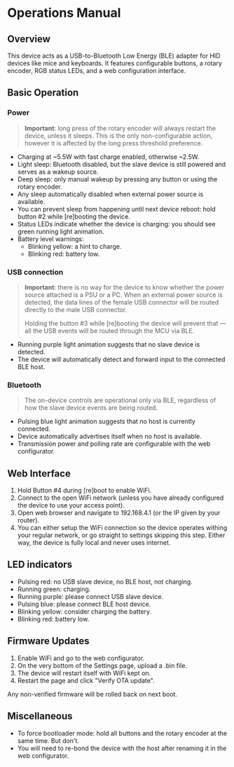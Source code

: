 # Operations Manual

## Overview
This device acts as a USB-to-Bluetooth Low Energy (BLE) adapter for HID devices like mice and keyboards. It features configurable buttons, a rotary encoder, RGB status LEDs, and a web configuration interface.

## Basic Operation

### Power
> **Important**: long press of the rotary encoder will always restart the device, unless it sleeps. This is the only non-configurable action, however it is affected by the long press threshold preference. 

- Charging at ~5.5W with fast charge enabled, otherwise ~2.5W.
- Light sleep: Bluetooth disabled, but the slave device is still powered and serves as a wakeup source.  
- Deep sleep: only manual wakeup by pressing any button or using the rotary encoder.
- Any sleep automatically disabled when external power source is available.
- You can prevent sleep from happening until next device reboot: hold button #2 while [re]booting the device. 
- Status LEDs indicate whether the device is charging: you should see green running light animation.
- Battery level warnings:
  - Blinking yellow: a hint to charge.
  - Blinking red: battery low.

### USB connection
> **Important**: there is no way for the device to know whether the power source attached is a PSU or a PC. 
> When an external power source is detected, the data lines of the female USB connector will be routed directly to the male USB connector. 
>
> Holding the button #3 while [re]booting the device will prevent that — all the USB events will be routed through the MCU via BLE.

- Running purple light animation suggests that no slave device is detected.
- The device will automatically detect and forward input to the connected BLE host.

### Bluetooth
>The on-device controls are operational only via BLE, regardless of how the slave device events are being routed. 

- Pulsing blue light animation suggests that no host is currently connected.
- Device automatically advertises itself when no host is available.
- Transmission power and polling rate are configurable with the web configurator.


## Web Interface
1. Hold Button #4 during [re]boot to enable WiFi.
2. Connect to the open WiFi network (unless you have already configured the device to use your access point).
3. Open web browser and navigate to 192.168.4.1 (or the IP given by your router).
4. You can either setup the WiFi connection so the device operates withing your regular network, or go straight to settings skipping this step. Either way, the device is fully local and never uses internet.

## LED indicators
- Pulsing red: no USB slave device, no BLE host, not charging.
- Running green: charging.
- Running purple: please connect USB slave device.
- Pulsing blue: please connect BLE host device.
- Blinking yellow: consider charging the battery.
- Blinking red: battery low.

## Firmware Updates
1. Enable WiFi and go to the web configurator.
2. On the very bottom of the Settings page, upload a .bin file.
3. The device will restart itself with WiFi kept on.
4. Restart the page and click "Verify OTA update".

Any non-verified firmware will be rolled back on next boot.

## Miscellaneous
- To force bootloader mode: hold all buttons and the rotary encoder at the same time. But don't.
- You will need to re-bond the device with the host after renaming it in the web configurator.
